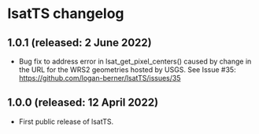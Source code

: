 # lsatTS changelog

## 1.0.1 (released: 2 June 2022)
- Bug fix to address error in lsat_get_pixel_centers() caused by change in the URL for the WRS2 geometries hosted by USGS. See Issue #35: https://github.com/logan-berner/lsatTS/issues/35

## 1.0.0 (released: 12 April 2022)
- First public release of lsatTS.
